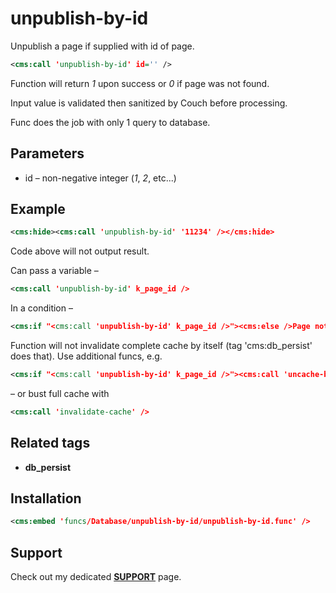 # unpublish-by-id

Unpublish a page if supplied with id of page.

```xml
<cms:call 'unpublish-by-id' id='' />
```

Function will return *1* upon success or *0* if page was not found.

Input value is validated then sanitized by Couch before processing.

Func does the job with only 1 query to database.

## Parameters

* id – non-negative integer (*1*, *2*, etc...)

## Example

```xml
<cms:hide><cms:call 'unpublish-by-id' '11234' /></cms:hide>
```

Code above will not output result.

Can pass a variable –

```xml
<cms:call 'unpublish-by-id' k_page_id />
```

In a condition –

```xml
<cms:if "<cms:call 'unpublish-by-id' k_page_id />"><cms:else />Page not found!</cms:if>
```

Function will not invalidate complete cache by itself (tag 'cms:db_persist' does that). Use additional funcs, e.g.

```xml
<cms:if "<cms:call 'unpublish-by-id' k_page_id />"><cms:call 'uncache-by-pagelink' k_page_link /><cms:else />Page not found!</cms:if>
```

– or bust full cache with

```xml
<cms:call 'invalidate-cache' />
```

## Related tags

* **db_persist**

## Installation

```xml
<cms:embed 'funcs/Database/unpublish-by-id/unpublish-by-id.func' />
```

## Support

Check out my dedicated [**SUPPORT**](/SUPPORT.md) page.
